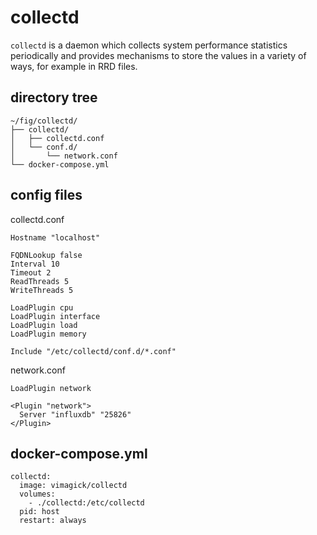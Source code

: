 collectd
========

`collectd` is a daemon which collects system performance statistics periodically
and provides mechanisms to store the values in a variety of ways, for example
in RRD files.

## directory tree

```
~/fig/collectd/
├── collectd/
│   ├── collectd.conf
│   └── conf.d/
│       └── network.conf
└── docker-compose.yml
```

## config files

collectd.conf

```
Hostname "localhost"

FQDNLookup false
Interval 10
Timeout 2
ReadThreads 5
WriteThreads 5

LoadPlugin cpu
LoadPlugin interface
LoadPlugin load
LoadPlugin memory

Include "/etc/collectd/conf.d/*.conf"
```

network.conf

```
LoadPlugin network

<Plugin "network">
  Server "influxdb" "25826"
</Plugin>
```

## docker-compose.yml

```
collectd:
  image: vimagick/collectd
  volumes:
    - ./collectd:/etc/collectd
  pid: host
  restart: always
```

